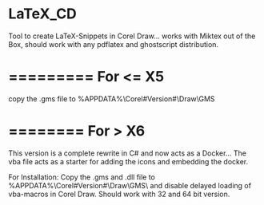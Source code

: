 LaTeX_CD
========

Tool to create LaTeX-Snippets in Corel Draw... works with Miktex out of the Box, should work with any pdflatex and ghostscript distribution.

=========
For <= X5
=========
copy the .gms file to %APPDATA%\Corel\#Version#\Draw\GMS


========
For > X6
========

This version is a complete rewrite in C# and now acts as a Docker...
The vba file acts as a starter for adding the icons and embedding the docker.

For Installation: Copy the .gms and .dll file to %APPDATA%\Corel\#Version#\Draw\GMS\ and disable delayed loading of vba-macros in Corel Draw.
Should work with 32 and 64 bit version.
